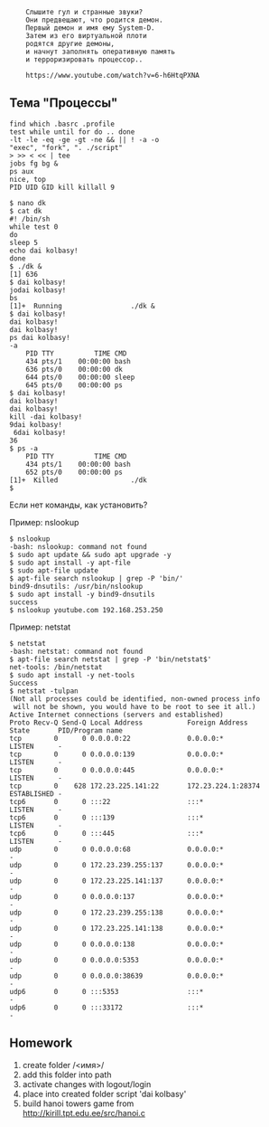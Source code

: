 ﻿        Cлышите гул и странные звуки? 
        Oни предвещают, что родится демон. 
        Первый демон и имя ему System-D. 
        Затем из его виртуальной плоти
        родятся другие демоны,
        и начнут заполнять оперативную память 
        и терроризировать процессор..

        https://www.youtube.com/watch?v=6-h6HtqPXNA

Тема "Процессы"
---------------

```
find which .basrc .profile
test while until for do .. done
-lt -le -eq -ge -gt -ne && || ! -a -o
"exec", "fork", ". ./script"
> >> < << | tee
jobs fg bg &
ps aux
nice, top
PID UID GID kill killall 9

$ nano dk
$ cat dk
#! /bin/sh
while test 0
do
sleep 5
echo dai kolbasy!
done
$ ./dk &
[1] 636
$ dai kolbasy!
jodai kolbasy!
bs
[1]+  Running                 ./dk &
$ dai kolbasy!
dai kolbasy!
dai kolbasy!
ps dai kolbasy!
-a
    PID TTY          TIME CMD
    434 pts/1    00:00:00 bash
    636 pts/0    00:00:00 dk
    644 pts/0    00:00:00 sleep
    645 pts/0    00:00:00 ps
$ dai kolbasy!
dai kolbasy!
dai kolbasy!
kill -dai kolbasy!
9dai kolbasy!
 6dai kolbasy!
36
$ ps -a
    PID TTY          TIME CMD
    434 pts/1    00:00:00 bash
    652 pts/0    00:00:00 ps
[1]+  Killed                  ./dk
$
```

Если нет команды, как установить?

Пример: nslookup

```
$ nslookup
-bash: nslookup: command not found
$ sudo apt update && sudo apt upgrade -y
$ sudo apt install -y apt-file
$ sudo apt-file update
$ apt-file search nslookup | grep -P 'bin/'
bind9-dnsutils: /usr/bin/nslookup
$ sudo apt install -y bind9-dnsutils
success
$ nslookup youtube.com 192.168.253.250
```

Пример: netstat

```
$ netstat
-bash: netstat: command not found
$ apt-file search netstat | grep -P 'bin/netstat$'
net-tools: /bin/netstat
$ sudo apt install -y net-tools
Success
$ netstat -tulpan
(Not all processes could be identified, non-owned process info
 will not be shown, you would have to be root to see it all.)
Active Internet connections (servers and established)
Proto Recv-Q Send-Q Local Address           Foreign Address         State       PID/Program name
tcp        0      0 0.0.0.0:22              0.0.0.0:*               LISTEN      -
tcp        0      0 0.0.0.0:139             0.0.0.0:*               LISTEN      -
tcp        0      0 0.0.0.0:445             0.0.0.0:*               LISTEN      -
tcp        0    628 172.23.225.141:22       172.23.224.1:28374      ESTABLISHED -
tcp6       0      0 :::22                   :::*                    LISTEN      -
tcp6       0      0 :::139                  :::*                    LISTEN      -
tcp6       0      0 :::445                  :::*                    LISTEN      -
udp        0      0 0.0.0.0:68              0.0.0.0:*                           -
udp        0      0 172.23.239.255:137      0.0.0.0:*                           -
udp        0      0 172.23.225.141:137      0.0.0.0:*                           -
udp        0      0 0.0.0.0:137             0.0.0.0:*                           -
udp        0      0 172.23.239.255:138      0.0.0.0:*                           -
udp        0      0 172.23.225.141:138      0.0.0.0:*                           -
udp        0      0 0.0.0.0:138             0.0.0.0:*                           -
udp        0      0 0.0.0.0:5353            0.0.0.0:*                           -
udp        0      0 0.0.0.0:38639           0.0.0.0:*                           -
udp6       0      0 :::5353                 :::*                                -
udp6       0      0 :::33172                :::*                                -
```

Homework
--------

1. create folder /<имя>/
2. add this folder into path
3. activate changes with logout/login
4. place into created folder script 'dai kolbasy'
5. build hanoi towers game from   
   http://kirill.tpt.edu.ee/src/hanoi.c


